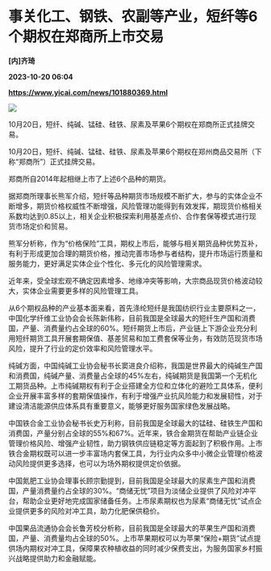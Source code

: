 # 事关化工、钢铁、农副等产业，短纤等6个期权在郑商所上市交易
**[内]齐琦**

**2023-10-20 06:04**

**https://www.yicai.com/news/101880369.html**

![](https://imgcdn.yicai.com/uppics/slides/2023/10/8f33fcf01fc6dca3bb9dbe63864fb0f0.jpg)

10月20日，短纤、纯碱、锰硅、硅铁、尿素及苹果6个期权在郑商所正式挂牌交易。

10月20日，短纤、纯碱、锰硅、硅铁、尿素及苹果6个期权在郑州商品交易所（下称“郑商所”）正式挂牌交易。

郑商所自2014年起相继上市了上述6个品种的期货。

据郑商所理事长熊军介绍，短纤等品种期货市场规模不断扩大，参与的实体企业不断增多，期货价格权威性不断增强，风险管理功能得到有效发挥，期现货价格相关系数均达到0.85以上，相关企业积极探索利用基差点价、合作套保等模式进行现货市场定价和贸易。

熊军分析称，作为“价格保险”工具，期权上市后，能够与相关期货品种优势互补，有利于形成更加合理的期货价格，推动完善市场参与者结构，提升市场运行质量和服务能力，更好满足实体企业个性化、多元化的风险管理需求。

近年来，受全球宏观不确定因素增多、地缘冲突等影响，大宗商品现货价格波动较大，实体企业需要更多样的风险管理工具。

从6个期权品种的产业基本面来看，首先涤纶短纤是我国纺织行业主要原料之一，中国化学纤维工业协会会长陈新伟称，目前我国是全球最大的短纤生产国和消费国，产量、消费量约占全球的60%。短纤期货上市后，产业链上下游企业充分利用短纤期货工具开展套期保值、基差贸易和加工费套保等业务，有效防范现货市场风险，提升了行业的定价效率和风险管理水平。

纯碱方面，中国纯碱工业协会秘书长窦进良介绍称，我国是世界最大的纯碱生产国和消费国，纯碱产量、消费量占全球的45%左右，纯碱期货是我国第一个无机化工期货品种。上市纯碱期权有利于企业搭建全方位和立体化的避险工具体系，便利企业开展丰富多样的套期保值操作，有利于增强产业抗风险能力和发展韧性，对于建设清洁能源供应体系具有重要意义，能够更好服务国家绿色发展战略。

中国铁合金工业协会秘书长史万利称，目前我国是全球最大的锰硅、硅铁生产国和消费国，产量分别占全球的55%和67%。近年来，铁合金期货在帮助产业链企业管理价格风险、增强产业韧性，助力钢铁供应链稳定等方面起到了积极作用。上市铁合金期权既可以进一步丰富场内套保工具，为行业内众多中小微企业管理价格波动风险提供更多选择，也可以为场外期权提供定价依据。

中国氮肥工业协会理事长顾宗勤提到，目前我国是全球最大的尿素生产国和消费国，产量消费量约占全球的30%。“商储无忧”项目为淡储企业提供了风险对冲平台，帮助企业更好地完成国家储备任务。上市尿素期权也为尿素“商储无忧”试点企业提供更多的风险对冲工具，助力化肥保供稳价。

中国果品流通协会会长鲁芳校分析称，目前我国是全球最大的苹果生产国和消费国，产量、消费量均占全球的50%。上市苹果期权可以为苹果“保险+期货”试点提供场内期权对冲工具，保障果农种植收益的同时减少保费支出，为服务国家乡村振兴战略提供助力和金融赋能。